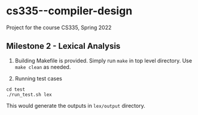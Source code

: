 # cs335--compiler-design
Project for the course CS335, Spring 2022

## Milestone 2 - Lexical Analysis

1. Building 
Makefile is provided. Simply run `make` in top level directory.
Use `make clean` as needed.

2. Running test cases
```
cd test
./run_test.sh lex
```
This would generate the outputs in `lex/output` directory.